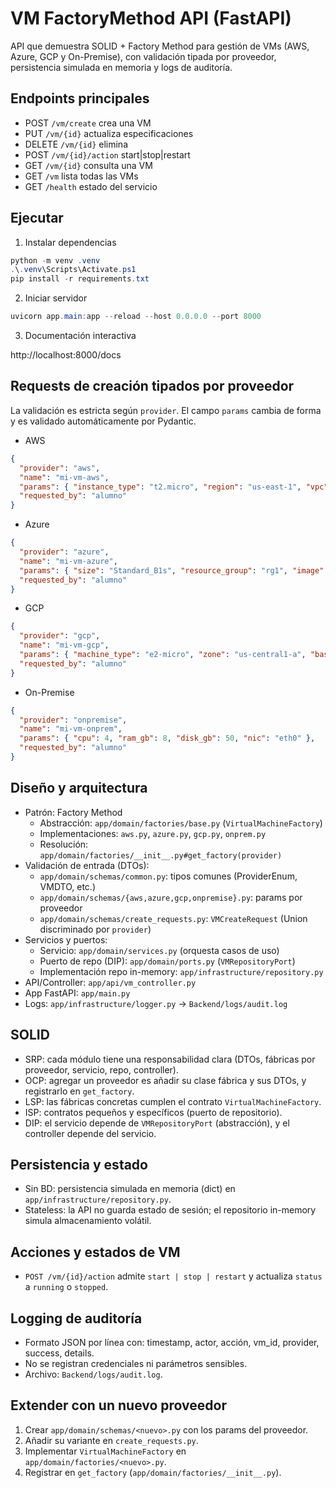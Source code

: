 # VM FactoryMethod API (FastAPI)

API que demuestra SOLID + Factory Method para gestión de VMs (AWS, Azure, GCP y On-Premise), con validación tipada por proveedor, persistencia simulada en memoria y logs de auditoría.

## Endpoints principales
- POST `/vm/create` crea una VM
- PUT `/vm/{id}` actualiza especificaciones
- DELETE `/vm/{id}` elimina
- POST `/vm/{id}/action` start|stop|restart
- GET `/vm/{id}` consulta una VM
- GET `/vm` lista todas las VMs
- GET `/health` estado del servicio

## Ejecutar
1) Instalar dependencias
```powershell
python -m venv .venv
.\.venv\Scripts\Activate.ps1
pip install -r requirements.txt
```
2) Iniciar servidor
```powershell
uvicorn app.main:app --reload --host 0.0.0.0 --port 8000
```
3) Documentación interactiva

http://localhost:8000/docs

## Requests de creación tipados por proveedor
La validación es estricta según `provider`. El campo `params` cambia de forma y es validado automáticamente por Pydantic.

- AWS
```json
{
  "provider": "aws",
  "name": "mi-vm-aws",
  "params": { "instance_type": "t2.micro", "region": "us-east-1", "vpc": "vpc-123", "ami": "ami-abc" },
  "requested_by": "alumno"
}
```

- Azure
```json
{
  "provider": "azure",
  "name": "mi-vm-azure",
  "params": { "size": "Standard_B1s", "resource_group": "rg1", "image": "UbuntuLTS", "vnet": "vnet-01" },
  "requested_by": "alumno"
}
```

- GCP
```json
{
  "provider": "gcp",
  "name": "mi-vm-gcp",
  "params": { "machine_type": "e2-micro", "zone": "us-central1-a", "base_disk": "pd-standard", "project": "demo-proj" },
  "requested_by": "alumno"
}
```

- On-Premise
```json
{
  "provider": "onpremise",
  "name": "mi-vm-onprem",
  "params": { "cpu": 4, "ram_gb": 8, "disk_gb": 50, "nic": "eth0" },
  "requested_by": "alumno"
}
```

## Diseño y arquitectura
- Patrón: Factory Method
  - Abstracción: `app/domain/factories/base.py` (`VirtualMachineFactory`)
  - Implementaciones: `aws.py`, `azure.py`, `gcp.py`, `onprem.py`
  - Resolución: `app/domain/factories/__init__.py#get_factory(provider)`
- Validación de entrada (DTOs):
  - `app/domain/schemas/common.py`: tipos comunes (ProviderEnum, VMDTO, etc.)
  - `app/domain/schemas/{aws,azure,gcp,onpremise}.py`: params por proveedor
  - `app/domain/schemas/create_requests.py`: `VMCreateRequest` (Union discriminado por `provider`)
- Servicios y puertos:
  - Servicio: `app/domain/services.py` (orquesta casos de uso)
  - Puerto de repo (DIP): `app/domain/ports.py` (`VMRepositoryPort`)
  - Implementación repo in-memory: `app/infrastructure/repository.py`
- API/Controller: `app/api/vm_controller.py`
- App FastAPI: `app/main.py`
- Logs: `app/infrastructure/logger.py` → `Backend/logs/audit.log`

## SOLID
- SRP: cada módulo tiene una responsabilidad clara (DTOs, fábricas por proveedor, servicio, repo, controller).
- OCP: agregar un proveedor es añadir su clase fábrica y sus DTOs, y registrarlo en `get_factory`.
- LSP: las fábricas concretas cumplen el contrato `VirtualMachineFactory`.
- ISP: contratos pequeños y específicos (puerto de repositorio).
- DIP: el servicio depende de `VMRepositoryPort` (abstracción), y el controller depende del servicio.

## Persistencia y estado
- Sin BD: persistencia simulada en memoria (dict) en `app/infrastructure/repository.py`.
- Stateless: la API no guarda estado de sesión; el repositorio in-memory simula almacenamiento volátil.

## Acciones y estados de VM
- `POST /vm/{id}/action` admite `start | stop | restart` y actualiza `status` a `running` o `stopped`.

## Logging de auditoría
- Formato JSON por línea con: timestamp, actor, acción, vm_id, provider, success, details.
- No se registran credenciales ni parámetros sensibles.
- Archivo: `Backend/logs/audit.log`.

## Extender con un nuevo proveedor
1. Crear `app/domain/schemas/<nuevo>.py` con los params del proveedor.
2. Añadir su variante en `create_requests.py`.
3. Implementar `VirtualMachineFactory` en `app/domain/factories/<nuevo>.py`.
4. Registrar en `get_factory` (`app/domain/factories/__init__.py`).
